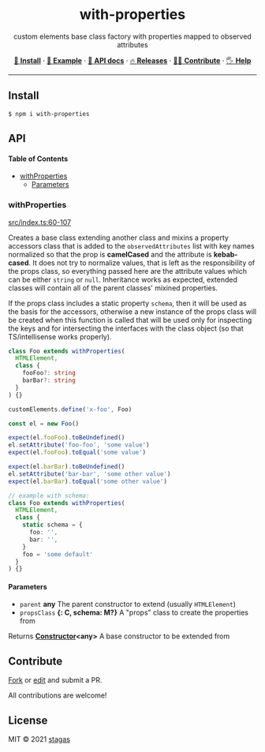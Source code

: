 <h1 align="center">with-properties</h1>

<p align="center">
custom elements base class factory with properties mapped to observed attributes
</p>

<p align="center">
   <a href="#install">        🔧 <strong>Install</strong></a>
 · <a href="#example">        🧩 <strong>Example</strong></a>
 · <a href="#api">            📜 <strong>API docs</strong></a>
 · <a href="https://github.com/stagas/with-properties/releases"> 🔥 <strong>Releases</strong></a>
 · <a href="#contribute">     💪🏼 <strong>Contribute</strong></a>
 · <a href="https://github.com/stagas/with-properties/issues">   🖐️ <strong>Help</strong></a>
</p>

***

## Install

```sh
$ npm i with-properties
```

## API

<!-- Generated by documentation.js. Update this documentation by updating the source code. -->

#### Table of Contents

*   [withProperties](#withproperties)
    *   [Parameters](#parameters)

### withProperties

[src/index.ts:60-107](https://github.com/stagas/with-properties/blob/ba2ee66814cca7f49517a514b99bef9e567b0977/src/index.ts#L60-L107 "Source code on GitHub")

Creates a base class extending another class and mixins a property
accessors class that is added to the `observedAttributes` list with
key names normalized so that the prop is **camelCased** and the attribute
is **kebab-cased**. It does not try to normalize values, that is left
as the responsibility of the props class, so everything passed here
are the attribute values which can be either `string` or `null`.
Inheritance works as expected, extended classes will contain all
of the parent classes' mixined properties.

If the props class includes a static property `schema`, then it will
be used as the basis for the accessors, otherwise a new instance of
the props class will be created when this function is called that
will be used only for inspecting the keys and for intersecting
the interfaces with the class object (so that TS/intellisense works
properly).

```ts
class Foo extends withProperties(
  HTMLElement,
  class {
    fooFoo?: string
    barBar?: string
  }
) {}

customElements.define('x-foo', Foo)

const el = new Foo()

expect(el.fooFoo).toBeUndefined()
el.setAttribute('foo-foo', 'some value')
expect(el.fooFoo).toEqual('some value')

expect(el.barBar).toBeUndefined()
el.setAttribute('bar-bar', 'some other value')
expect(el.barBar).toEqual('some other value')

// example with schema:
class Foo extends withProperties(
  HTMLElement,
  class {
    static schema = {
      foo: '',
      bar: '',
    }
    foo = 'some default'
  }
) {}
```

#### Parameters

*   `parent` **any** The parent constructor to extend (usually `HTMLElement`)
*   `propsClass` **{: C, schema: M?}** A "props" class to create the properties from

Returns **[Constructor](https://developer.mozilla.org/docs/Web/JavaScript/Reference/Global_Objects/Object/constructor)\<any>** A base constructor to be extended from

## Contribute

[Fork](https://github.com/stagas/with-properties/fork) or
[edit](https://github.dev/stagas/with-properties) and submit a PR.

All contributions are welcome!

## License

MIT © 2021
[stagas](https://github.com/stagas)
